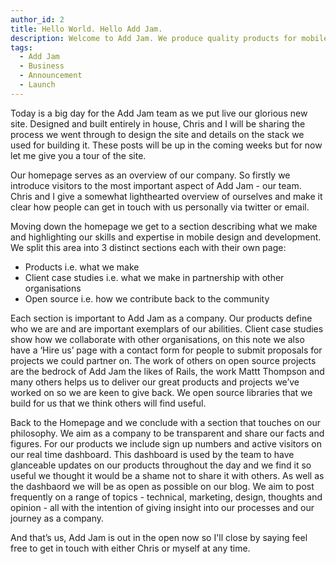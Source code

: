 ```yaml
---
author_id: 2
title: Hello World. Hello Add Jam.
description: Welcome to Add Jam. We produce quality products for mobile. This post kicks off our blogging on our newly launched website.
tags:
  - Add Jam
  - Business
  - Announcement
  - Launch
---
```


Today is a big day for the Add Jam team as we put live our glorious new site. Designed and built entirely in house, Chris and I will be sharing the process we went through to design the site and details on the stack we used for building it. These posts will be up in the coming weeks but for now let me give you a tour of the site.

Our homepage serves as an overview of our company. So firstly we introduce visitors to the most important aspect of Add Jam - our team. Chris and I give a somewhat lighthearted overview of ourselves and make it clear how people can get in touch with us personally via twitter or email.

Moving down the homepage we get to a section describing what we make and highlighting our skills and expertise in mobile design and development. We split this area into 3 distinct sections each with their own page:

* Products i.e. what we make
* Client case studies i.e. what we make in partnership with other organisations
* Open source i.e. how we contribute back to the community

Each section is important to Add Jam as a company. Our products define who we are and are important exemplars of our abilities. Client case studies show how we collaborate with other organisations, on this note we also have a ‘Hire us’ page with a contact form for people to submit proposals for projects we could partner on. The work of others on open source projects are the bedrock of Add Jam the likes of Rails, the work Mattt Thompson and many others helps us to deliver our great products and projects we’ve worked on so we are keen to give back. We open source libraries that we build for us that we think others will find useful.

Back to the Homepage and we conclude with a section that touches on our philosophy. We aim as a company to be transparent and share our facts and figures. For our products we include sign up numbers and active visitors on our real time dashboard. This dashboard is used by the team to have glanceable updates on our products throughout the day and we find it so useful we thought it would be a shame not to share it with others. As well as the dashbaord we will be as open as possible on our blog. We aim to post frequently on a range of topics - technical, marketing, design, thoughts and opinion - all with the intention of giving insight into our processes and our journey as a company.

And that’s us, Add Jam is out in the open now so I'll close by saying feel free to get in touch with either Chris or myself at any time.
